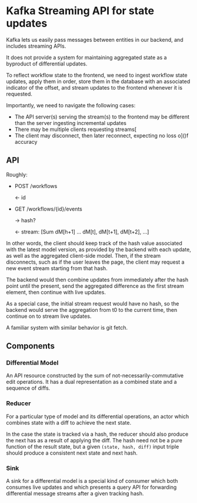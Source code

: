 # Kafka Streaming API for state updates

Kafka lets us easily pass messages between entities in our backend, and includes streaming APIs.

It does not provide a system for maintaining aggregated state as a byproduct of differential updates.

To reflect workflow state to the frontend, we need to ingest workflow state updates, apply them in order, store them in the database with an associated indicator of the offset, and stream updates to the frontend whenever it is requested.

Importantly, we need to navigate the following cases:
* The API server(s) serving the stream(s) to the frontend may be different than the server ingesting incremental updates
* There may be multiple clients requesting streams[
* The client may disconnect, then later reconnect, expecting no loss o]()f accuracy

## API

Roughly:
- POST /workflows
    
    <- id
- GET /workflows/{id}/events

  -> hash?
  
  <- stream: [Sum dM[h+1] ... dM[t], dM[t+1], dM[t+2], ...]

In other words, the client should keep track of the hash value associated with the latest model version, as provided by the backend with each update, as well as the aggregated client-side model. Then, if the stream disconnects, such as if the user leaves the page, the client may request a new event stream starting from that hash.

The backend would then combine updates from immediately after the hash point until the present, send the aggregated difference as the first stream element, then continue with live updates.

As a special case, the initial stream request would have no hash, so the backend would serve the aggregation from t0 to the current time, then continue on to stream live updates.

A familiar system with similar behavior is git fetch.

## Components

### Differential Model

An API resource constructed by the sum of not-necessarily-commutative edit operations. It has a dual representation as a combined state and a sequence of diffs.

### Reducer

For a particular type of model and its differential operations, an actor which combines state with a diff to achieve the next state.

In the case the state is tracked via a hash, the reducer should also produce the next has as a result of applying the diff. The hash need not be a pure function of the result state, but a given `(state, hash, diff)` input triple should produce a consistent next state and next hash.

### Sink

A sink for a differential model is a special kind of consumer which both consumes live updates and which presents a query API for forwarding differential message streams after a given tracking hash.
